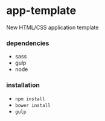 # app-template
New HTML/CSS application template

### dependencies

* sass
* gulp
* node


### installation

* `npm install`
* `bower install`
* `gulp`